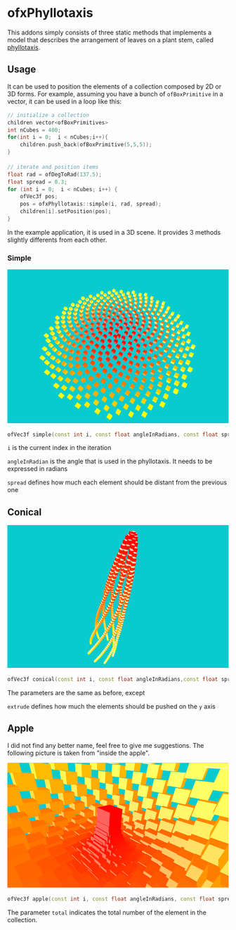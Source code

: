 # ofxPhyllotaxis

This addons simply consists of three static methods that implements a model that describes the arrangement of leaves on a plant stem, called <a href="https://en.wikipedia.org/wiki/Phyllotaxis">phyllotaxis</a>.


## Usage
It can be used to position the elements of a collection composed by 2D or 3D forms. For example, assuming you have a bunch of `ofBoxPrimitive` in a vector, it can be used in a loop like this:

```cpp
// initialize a collection
children vector<ofBoxPrimitives>
int nCubes = 400;
for(int i = 0;  i < nCubes;i++){
    children.push_back(ofBoxPrimitive(5,5,5));
}

// iterate and position items
float rad = ofDegToRad(137.5);
float spread = 0.3;
for (int i = 0;  i < nCubes; i++) {
    ofVec3f pos;
    pos = ofxPhyllotaxis::simple(i, rad, spread);
    children[i].setPosition(pos);
}
```

In the example application, it is used in a 3D scene. It provides 3 methods slightly differents from each other.

### Simple

![simple](img/1.png)

```cpp
ofVec3f simple(const int i, const float angleInRadians, const float spread)
```

`i` is the current index in the iteration

`angleInRadian` is the angle that is used in the phyllotaxis. It needs to be expressed in radians

`spread` defines how much each element should be distant from the previous one

## Conical

![conical](img/2.png)

```cpp
ofVec3f conical(const int i, const float angleInRadians,const float spread, const float extrude)
```

The parameters are the same as before, except

`extrude` defines how much the elements should be pushed on the `y` axis

## Apple

I did not find any better name, feel free to give me suggestions.
The following picture is taken from "inside the apple".

![apple](img/3.png)

```cpp
ofVec3f apple(const int i, const float angleInRadians, const float spread, const int total)
```

The parameter `total` indicates the total number of the element in the collection.

